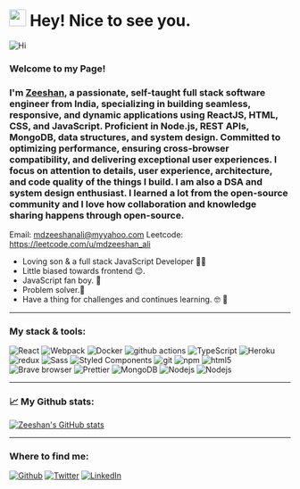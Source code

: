 # <img src="https://emojis.slackmojis.com/emojis/images/1531849430/4246/blob-sunglasses.gif?1531849430" width="30"/> Hey! Nice to see you.
![Hi](https://appliedtechnology.humber.ca/assets/images/programs/diploma/computer-network/computer-network-banner.jpg "Hi")

### Welcome to my Page!
### I'm [Zeeshan](https://www.linkedin.com/in/iamzeeali/ "My Portfolio"), a passionate, self-taught full stack software engineer from India, specializing in building seamless, responsive, and dynamic applications using ReactJS, HTML, CSS, and JavaScript. Proficient in Node.js, REST APIs, MongoDB, data structures, and system design. Committed to optimizing performance, ensuring cross-browser compatibility, and delivering exceptional user experiences. I focus on attention to details, user experience, architecture, and code quality of the things I build. I am also a DSA and system design enthusiast. I learned a lot from the open-source community and I love how collaboration and knowledge sharing happens through open-source. 
Email: <mdzeeshanali@myyahoo.com>
Leetcode: https://leetcode.com/u/mdzeeshan_ali
- Loving son & a full stack JavaScript Developer 👨‍💻
- Little biased towards frontend 😌. 
- JavaScript fan boy. 🤩
- Problem solver.📝
- Have a thing for challenges and continues learning. 🤓 🧗
______________________________________________________________________________________________________________________________________________________________________

### My stack & tools:
<p>
<img alt="React" src="https://img.shields.io/badge/-React-45b8d8?style=flat-square&logo=react&logoColor=white" />
 <img alt="Webpack" src="https://img.shields.io/badge/-Webpack-8DD6F9?style=flat-square&logo=webpack&logoColor=white" /> 
  <img alt="Docker" src="https://img.shields.io/badge/-Docker-46a2f1?style=flat-square&logo=docker&logoColor=white" />
  <img alt="github actions" src="https://img.shields.io/badge/-Github_Actions-2088FF?style=flat-square&logo=github-actions&logoColor=white" />
  <img alt="TypeScript" src="https://img.shields.io/badge/-TypeScript-007ACC?style=flat-square&logo=typescript&logoColor=white" />
  <img alt="Heroku" src="https://img.shields.io/badge/-Heroku-430098?style=flat-square&logo=heroku&logoColor=white" />
  <img alt="redux" src="https://img.shields.io/badge/-Redux-764ABC?style=flat-square&logo=redux&logoColor=white" />
  <img alt="Sass" src="https://img.shields.io/badge/-Sass-CC6699?style=flat-square&logo=sass&logoColor=white" />
  <img alt="Styled Components" src="https://img.shields.io/badge/-Styled_Components-db7092?style=flat-square&logo=styled-components&logoColor=white" />
  <img alt="git" src="https://img.shields.io/badge/-Git-F05032?style=flat-square&logo=git&logoColor=white" />
  <img alt="npm" src="https://img.shields.io/badge/-NPM-CB3837?style=flat-square&logo=npm&logoColor=white" />
  <img alt="html5" src="https://img.shields.io/badge/-HTML5-E34F26?style=flat-square&logo=html5&logoColor=white" />
  <img alt="Brave browser" src="https://img.shields.io/badge/-Brave_Browser-FB542B?style=flat-square&logo=brave&logoColor=white" />
  <img alt="Prettier" src="https://img.shields.io/badge/-Prettier-F7B93E?style=flat-square&logo=prettier&logoColor=white" />
  <img alt="MongoDB" src="https://img.shields.io/badge/-MongoDB-13aa52?style=flat-square&logo=mongodb&logoColor=white" />
  <img alt="Nodejs" src="https://img.shields.io/badge/-Nodejs-43853d?style=flat-square&logo=Node.js&logoColor=white" />
  <img alt="Nodejs" src="https://img.shields.io/badge/-Expressjs-43853d?style=flat-square&logo=Express.js&logoColor=white" />
  </p>

______________________________________________________________________________________________________________________________________________________________________

### 📈 My Github stats:
[![Zeeshan's GitHub stats](https://github-readme-stats.vercel.app/api?username=iamzeeali&show_icons=true&theme=radical)](https://github.com/iamzeeali/github-readme-stats)

______________________________________________________________________________________________________________________________________________________________________

### Where to find me:
<p><a href="https://github.com/iamzeeali" target="_blank"><img alt="Github" src="https://img.shields.io/badge/GitHub-%2312100E.svg?&style=for-the-badge&logo=Github&logoColor=white" /></a> <a href="https://twitter.com/iamzeeali" target="_blank"><img alt="Twitter" src="https://img.shields.io/badge/twitter-%231DA1F2.svg?&style=for-the-badge&logo=twitter&logoColor=white" /></a> <a href="https://www.linkedin.com/in/iamzeeali" target="_blank"><img alt="LinkedIn" src="https://img.shields.io/badge/linkedin-%230077B5.svg?&style=for-the-badge&logo=linkedin&logoColor=white" /></a>
</p>
